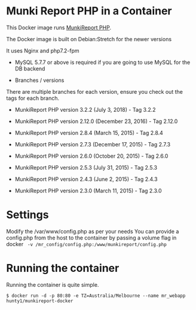Munki Report PHP in a Container
=============

This Docker image runs [MunkiReport PHP](https://github.com/munkireport/munkireport-php).

The Docker image is built on Debian:Stretch for the newer versions

It uses Nginx and php7.2-fpm

* MySQL 5.7.7 or above is required if you are going to use MySQL for the DB backend

* Branches / versions

There are multiple branches for each version, ensure you check out the tags for each branch.


- MunkiReport PHP version 3.2.2 (July 3, 2018) - Tag 3.2.2 

- MunkiReport PHP version 2.12.0 (December 23, 2016) - Tag 2.12.0 

- MunkiReport PHP version 2.8.4 (March 15, 2015) - Tag 2.8.4

- MunkiReport PHP version 2.7.3 (December 17, 2015) - Tag 2.7.3

- MunkiReport PHP version 2.6.0 (October 20, 2015) - Tag 2.6.0

- MunkiReport PHP version 2.5.3 (July 31, 2015) - Tag 2.5.3

- MunkiReport PHP version 2.4.3 (June 2, 2015) - Tag 2.4.3

- MunkiReport PHP version 2.3.0 (March 11, 2015) - Tag 2.3.0


# Settings

Modify the /var/www/config.php as per your needs
You can provide a config.php from the host to the container by passing a volume flag in docker
``` -v /mr_config/config.php:/www/munkireport/config.php```

# Running the container

Running the container is quite simple.

```
$ docker run -d -p 80:80 -e TZ=Australia/Melbourne --name mr_webapp hunty1/munkireport-docker
```
